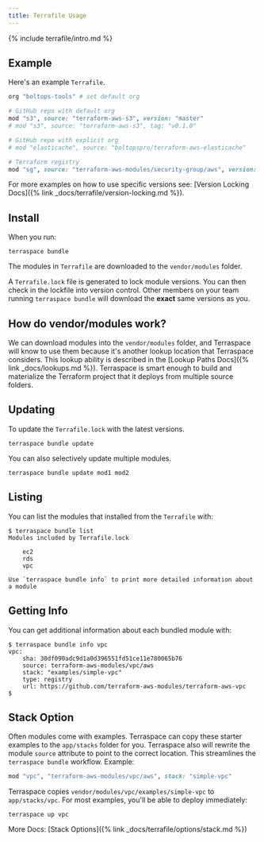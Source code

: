 ```yaml
---
title: Terrafile Usage
---
```


{% include terrafile/intro.md %}

## Example

Here's an example `Terrafile`.

```ruby
org "boltops-tools" # set default org

# GitHub repo with default org
mod "s3", source: "terraform-aws-s3", version: "master"
# mod "s3", source: "terraform-aws-s3", tag: "v0.1.0"

# GitHub repo with explicit org
# mod "elasticache", source: "boltopspro/terraform-aws-elasticache"

# Terraform registry
mod "sg", source: "terraform-aws-modules/security-group/aws", version: "3.10.0"
```

For more examples on how to use specific versions see: [Version Locking Docs]({% link _docs/terrafile/version-locking.md %}).

## Install

When you run:

    terraspace bundle

The modules in `Terrafile` are downloaded to the `vendor/modules` folder.

A `Terrafile.lock` file is generated to lock module versions. You can then check in the lockfile into version control.  Other members on your team running `terraspace bundle` will download the **exact** same versions as you.

## How do vendor/modules work?

We can download modules into the `vendor/modules` folder, and Terraspace will know to use them because it's another lookup location that Terraspace considers. This lookup ability is described in the [Lookup Paths Docs]({% link _docs/lookups.md %}). Terraspace is smart enough to build and materialize the Terraform project that it deploys from multiple source folders.

## Updating

To update the `Terrafile.lock` with the latest versions.

    terraspace bundle update

You can also selectively update multiple modules.

    terraspace bundle update mod1 mod2

## Listing

You can list the modules that installed from the `Terrafile` with:

    $ terraspace bundle list
    Modules included by Terrafile.lock

        ec2
        rds
        vpc

    Use `terraspace bundle info` to print more detailed information about a module

## Getting Info

You can get additional information about each bundled module with:

    $ terraspace bundle info vpc
    vpc:
        sha: 30df090adc9d1a0d396551fd51ce11e780065b76
        source: terraform-aws-modules/vpc/aws
        stack: "examples/simple-vpc"
        type: registry
        url: https://github.com/terraform-aws-modules/terraform-aws-vpc
    $

## Stack Option

Often modules come with examples. Terraspace can copy these starter examples to the `app/stacks` folder for you. Terraspace also will rewrite the module `source` attribute to point to the correct location. This streamlines the `terraspace bundle` workflow. Example:

```ruby
mod "vpc", "terraform-aws-modules/vpc/aws", stack: "simple-vpc"
```

Terraspace copies `vendor/modules/vpc/examples/simple-vpc` to `app/stacks/vpc`. For most examples, you'll be able to deploy immediately:

    terraspace up vpc

More Docs: [Stack Options]({% link _docs/terrafile/options/stack.md %})
